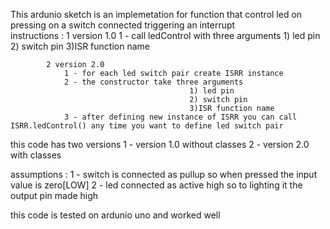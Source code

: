 This ardunio sketch is an implemetation for function that control led on pressing on a switch connected triggering an interrupt   
instructions :
            1 version 1.0
				1 - call ledControl with three arguments
											1) led pin 
											2) switch pin 
											3)ISR function name
											
			2 version 2.0
				1 - for each led switch pair create ISRR instance 
				2 - the constructor take three arguments 
											1) led pin 
											2) switch pin 
											3)ISR function name
				3 - after defining new instance of ISRR you can call ISRR.ledControl() any time you want to define led switch pair
			 
				
this code has two versions 
       1 - version 1.0 without classes
	   2 - version 2.0 with classes




assumptions : 
			1 - switch is connected as pullup so when pressed the input value is zero[LOW]
			2 - led connected as active high so to lighting it the output pin made high
			
this code is tested on ardunio uno and worked well